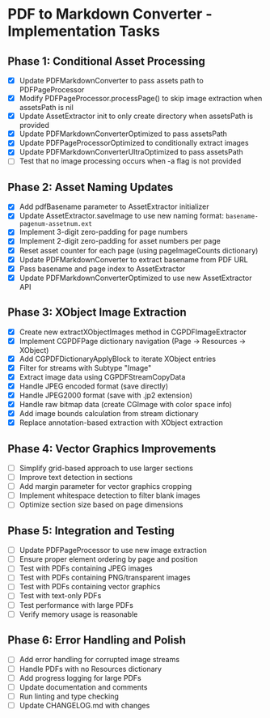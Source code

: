 # PDF to Markdown Converter - Implementation Tasks

## Phase 1: Conditional Asset Processing
- [x] Update PDFMarkdownConverter to pass assets path to PDFPageProcessor
- [x] Modify PDFPageProcessor.processPage() to skip image extraction when assetsPath is nil
- [x] Update AssetExtractor init to only create directory when assetsPath is provided
- [x] Update PDFMarkdownConverterOptimized to pass assetsPath
- [x] Update PDFPageProcessorOptimized to conditionally extract images
- [x] Update PDFMarkdownConverterUltraOptimized to pass assetsPath
- [ ] Test that no image processing occurs when -a flag is not provided

## Phase 2: Asset Naming Updates
- [x] Add pdfBasename parameter to AssetExtractor initializer
- [x] Update AssetExtractor.saveImage to use new naming format: `basename-pagenum-assetnum.ext`
- [x] Implement 3-digit zero-padding for page numbers
- [x] Implement 2-digit zero-padding for asset numbers per page
- [x] Reset asset counter for each page (using pageImageCounts dictionary)
- [x] Update PDFMarkdownConverter to extract basename from PDF URL
- [x] Pass basename and page index to AssetExtractor
- [x] Update PDFMarkdownConverterOptimized to use new AssetExtractor API

## Phase 3: XObject Image Extraction
- [x] Create new extractXObjectImages method in CGPDFImageExtractor
- [x] Implement CGPDFPage dictionary navigation (Page → Resources → XObject)
- [x] Add CGPDFDictionaryApplyBlock to iterate XObject entries
- [x] Filter for streams with Subtype "Image"
- [x] Extract image data using CGPDFStreamCopyData
- [x] Handle JPEG encoded format (save directly)
- [x] Handle JPEG2000 format (save with .jp2 extension)
- [x] Handle raw bitmap data (create CGImage with color space info)
- [x] Add image bounds calculation from stream dictionary
- [x] Replace annotation-based extraction with XObject extraction

## Phase 4: Vector Graphics Improvements
- [ ] Simplify grid-based approach to use larger sections
- [ ] Improve text detection in sections
- [ ] Add margin parameter for vector graphics cropping
- [ ] Implement whitespace detection to filter blank images
- [ ] Optimize section size based on page dimensions

## Phase 5: Integration and Testing
- [ ] Update PDFPageProcessor to use new image extraction
- [ ] Ensure proper element ordering by page and position
- [ ] Test with PDFs containing JPEG images
- [ ] Test with PDFs containing PNG/transparent images
- [ ] Test with PDFs containing vector graphics
- [ ] Test with text-only PDFs
- [ ] Test performance with large PDFs
- [ ] Verify memory usage is reasonable

## Phase 6: Error Handling and Polish
- [ ] Add error handling for corrupted image streams
- [ ] Handle PDFs with no Resources dictionary
- [ ] Add progress logging for large PDFs
- [ ] Update documentation and comments
- [ ] Run linting and type checking
- [ ] Update CHANGELOG.md with changes